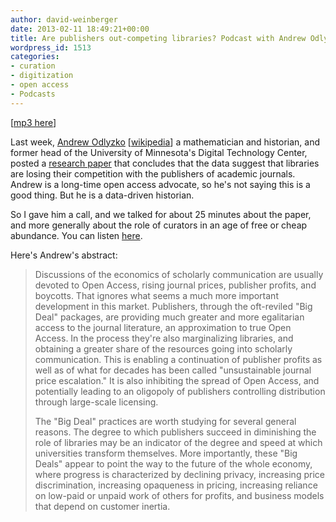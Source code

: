 ```yaml
---
author: david-weinberger
date: 2013-02-11 18:49:21+00:00
title: Are publishers out-competing libraries? Podcast with Andrew Odlyzko
wordpress_id: 1513
categories:
- curation
- digitization
- open access
- Podcasts
---
```


[[mp3 here](http://librarylab.law.harvard.edu/dev/david/podcasts/AndrewOdlyzko-Feb8-2013.mp3)]

Last week, [Andrew Odlyzko](http://www.dtc.umn.edu/~odlyzko/) [[wikipedia](http://en.wikipedia.org/wiki/Andrew_Odlyzko)] a mathematician and historian, and former head of the University of Minnesota's Digital Technology Center, posted a [research paper](http://www.dtc.umn.edu/~odlyzko/doc/libpubcomp.pdf) that concludes that the data suggest that libraries are losing their competition with the publishers of academic journals. Andrew is a long-time open access advocate, so he's not saying this is a good thing. But he is a data-driven historian.

So I gave him a call, and we talked for about 25 minutes about the paper, and more generally about the role of curators in an age of free or cheap abundance. You can listen [here](http://librarylab.law.harvard.edu/dev/david/podcasts/AndrewOdlyzko-Feb8-2013.mp3).

Here's Andrew's abstract:

> Discussions of the economics of scholarly communication are usually devoted to Open Access, rising journal prices, publisher profits, and boycotts.  That ignores what seems a much more important development in this market.  Publishers, through the oft-reviled  "Big Deal" packages, are providing much greater and more egalitarian access to the journal literature, an approximation to true Open Access.  In the process they're also marginalizing libraries, and obtaining a greater share of the resources going into scholarly communication.  This is enabling a continuation of publisher profits as well as of what for decades has been called "unsustainable journal price escalation."  It is also inhibiting the spread of Open Access, and potentially leading to an oligopoly of publishers controlling distribution through large-scale licensing.
>
> The "Big Deal" practices are worth studying for several general reasons.  The degree to which publishers succeed in diminishing the role of libraries may be an indicator of the degree and speed at which universities transform themselves.  More importantly, these "Big Deals" appear to point the way to the future of the whole economy, where progress is characterized by declining privacy, increasing price discrimination, increasing opaqueness in pricing, increasing reliance on low-paid or unpaid work of others for profits, and  business models that depend on customer inertia.
